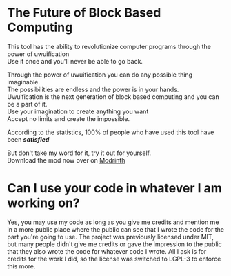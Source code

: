 # The Future of Block Based Computing
This tool has the ability to revolutionize computer programs through the power of uwuification\
Use it once and you'll never be able to go back.

Through the power of uwuification you can do any possible thing imaginable.\
The possibilities are endless and the power is in your hands.\
Uwuification is the next generation of block based computing and you can be a part of it.\
Use your imagination to create anything you want\
Accept no limits and create the impossible.

According to the statistics, 100% of people who have used this tool have been **_satisfied_** 

But don't take my word for it, try it out for yourself.\
Download the mod now over on [Modrinth](https://modrinth.com/mod/uwuifier)

# Can I use your code in whatever I am working on?
Yes, you may use my code as long as you give me credits and mention me in a more public place where the public can see that I wrote the code for the part you're going to use. The project was previously licensed under MIT, but many people didn't give me credits or gave the impression to the public that they also wrote the code for whatever code I wrote. All I ask is for credits for the work I did, so the license was switched to LGPL-3 to enforce this more.
